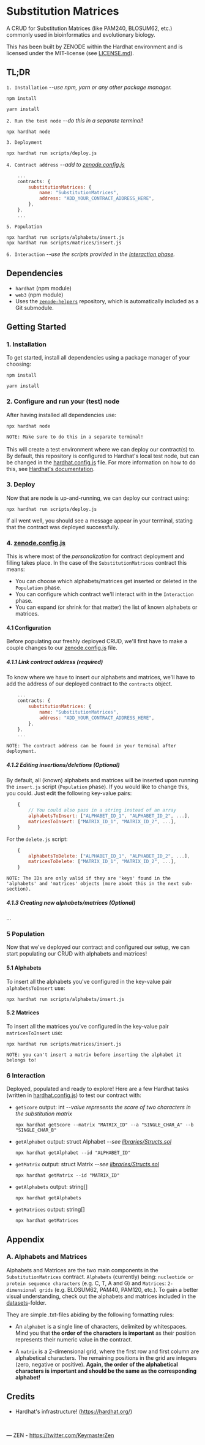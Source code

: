 # Substitution Matrices

A CRUD for Substitution Matrices (like PAM240, BLOSUM62, etc.) commonly used in bioinformatics and evolutionary biology.

This has been built by ZENODE within the Hardhat environment and is licensed under the MIT-license (see [LICENSE.md](./LICENSE.md)).

## TL;DR

`1. Installation` <i>--use npm, yarn or any other package manager.</i>

```
npm install
```

```
yarn install
```

`2. Run the test node` <i>--do this in a separate terminal!</i>

```script
npx hardhat node
```

`3. Deployment`

```
npx hardhat run scripts/deploy.js
```

`4. Contract address` <i>--add to [zenode.config.js](\zenode.config.js)</i>

```javascript
	...
	contracts: {
		substitutionMatrices: {
			name: "SubstitutionMatrices",
			address: "ADD_YOUR_CONTRACT_ADDRESS_HERE",
		},
	},
	...
```

`5. Population`

```
npx hardhat run scripts/alphabets/insert.js
npx hardhat run scripts/matrices/insert.js
```

`6. Interaction` <i>--use the scripts provided in the [Interaction phase](#6-interaction).</i>

## Dependencies

- `hardhat` (npm module)
- `web3` (npm module)
- Uses the [`zenode-helpers`](/submodules/zenode-helpers) repository, which is automatically included as a Git submodule.

## Getting Started

### 1. Installation

To get started, install all dependencies using a package manager of your choosing:

```
npm install
```

```
yarn install
```

### 2. Configure and run your (test) node

After having installed all dependencies use:

```script
npx hardhat node
```

`NOTE: Make sure to do this in a separate terminal!`
<br>
<br>
This will create a test environment where we can deploy our contract(s) to. By default, this repository is configured to Hardhat's local test node, but can be changed in the [hardhat.config.js](/hardhat.config.js) file. For more information on how to do this, see [Hardhat's documentation](https://hardhat.org/hardhat-runner/docs/config).

### 3. Deploy

Now that are node is up-and-running, we can deploy our contract using:

```
npx hardhat run scripts/deploy.js
```

If all went well, you should see a message appear in your terminal, stating that the contract was deployed successfully.

### 4. [zenode.config.js](/zenode.config.js)

This is where most of the <i>personalization</i> for contract deployment and filling takes place. In the case of the `SubstitutionMatrices` contract this means:

- You can choose which alphabets/matrices get inserted or deleted in the `Population` phase.
- You can configure which contract we'll interact with in the `Interaction` phase.
- You can expand (or shrink for that matter) the list of known alphabets or matrices.

#### 4.1 Configuration

Before populating our freshly deployed CRUD, we'll first have to make a couple changes to our [zenode.config.js](/zenode.config.js) file.

##### 4.1.1 Link contract address (required)

To know where we have to insert our alphabets and matrices, we'll have to add the address of our deployed contract to the `contracts` object.

```javascript
	...
	contracts: {
		substitutionMatrices: {
			name: "SubstitutionMatrices",
			address: "ADD_YOUR_CONTRACT_ADDRESS_HERE",
		},
	},
	...
```

`NOTE: The contract address can be found in your terminal after deployment.`
<br>

##### 4.1.2 Editing insertions/deletions (Optional)

By default, all (known) alphabets and matrices will be inserted upon running the `insert.js` script (`Population` phase). If you would like to change this, you could. Just edit the following key-value pairs:

```javascript
	{
		// You could also pass in a string instead of an array
		alphabetsToInsert: ["ALPHABET_ID_1", "ALPHABET_ID_2", ...],
		matricesToInsert: ["MATRIX_ID_1", "MATRIX_ID_2", ...],
	}
```

For the `delete.js` script:

```javascript
	{
		alphabetsToDelete: ["ALPHABET_ID_1", "ALPHABET_ID_2", ...],
		matricesToDelete: ["MATRIX_ID_1", "MATRIX_ID_2", ...],
	}
```

`NOTE: The IDs are only valid if they are 'keys' found in the 'alphabets' and 'matrices' objects (more about this in the next sub-section).`

##### 4.1.3 Creating new alphabets/matrices (Optional)

...

### 5 Population

Now that we've deployed our contract and configured our setup, we can start populating our CRUD with alphabets and matrices!

#### 5.1 Alphabets

To insert all the alphabets you've configured in the key-value pair `alphabetsToInsert` use:

```
npx hardhat run scripts/alphabets/insert.js
```

#### 5.2 Matrices

To insert all the matrices you've configured in the key-value pair `matricesToInsert` use:

```
npx hardhat run scripts/matrices/insert.js
```

`NOTE: you can't insert a matrix before inserting the alphabet it belongs to!`

### 6 Interaction

Deployed, populated and ready to explore! Here are a few Hardhat tasks (written in [hardhat.config.js](\hardhat.config.js)) to test our contract with:

<ul>
<li>

`getScore`
output: int <i>--value represents the score of two characters in the substitution matrix</i>

```
npx hardhat getScore --matrix "MATRIX_ID" --a "SINGLE_CHAR_A" --b "SINGLE_CHAR_B"
```

</li>

<li>

`getAlphabet`
output: struct Alphabet <i>--see [libraries/Structs.sol](/libraries/Structs.sol)</i>

```
npx hardhat getAlphabet --id "ALPHABET_ID"
```

</li>
<li>

`getMatrix`
output: struct Matrix <i>--see [libraries/Structs.sol](/libraries/Structs.sol)</i>

```
npx hardhat getMatrix --id "MATRIX_ID"
```

</li>
<li>

`getAlphabets`
output: string[]

```
npx hardhat getAlphabets
```

</li>
<li>

`getMatrices`
output: string[]

```
npx hardhat getMatrices
```

</li>
</ul>

## Appendix

### A. Alphabets and Matrices

Alphabets and Matrices are the two main components in the `SubstitutionMatrices` contract. `Alphabets` (currently) being: `nucleotide or protein sequence characters` (e.g. C, T, A and G) and `Matrices`: `2-dimensional grids` (e.g. BLOSUM62, PAM40, PAM120, etc.). To gain a better visual understanding, check out the alphabets and matrices included in the [datasets](/datasets)-folder.

They are simple .txt-files abiding by the following formatting rules:

- An `alphabet` is a single line of characters, delimited by whitespaces. Mind you that <b>the order of the characters is important</b> as their position represents their numeric value in the contract.

- A `matrix` is a 2-dimensional grid, where the first row and first column are alphabetical characters. The remaining positions in the grid are integers (zero, negative or positive). <b>Again, the order of the alphabetical characters is important and should be the same as the corresponding alphabet!</b>

## Credits

- Hardhat's infrastructure! (https://hardhat.org/)

</br>

— ZEN - https://twitter.com/KeymasterZen
